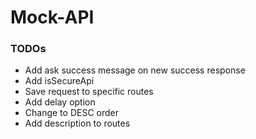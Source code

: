 # Mock-API

### TODOs
- Add ask success message on new success response
- Add isSecureApi
- Save request to specific routes
- Add delay option
- Change to DESC order
- Add description to routes
